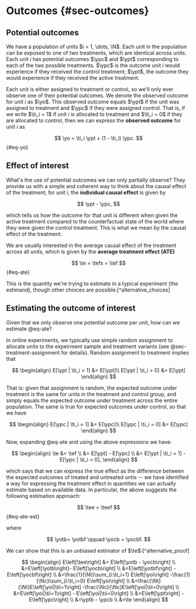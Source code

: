 # Outcomes {#sec-outcomes}

## Potential outcomes

We have a population of units $i = 1, \dots, \N$. Each unit in the population can be exposed to one of two treatments, which are identical across units. Each unit $i$ has potential outcomes $\ypc$ and $\ypt$ corresponding to each of the two possible treatments. $\ypc$ is the outcome unit $i$ would experience if they received the control treatment; $\ypt$, the outcome they would experience if they received the active treatment.


Each unit is either assigned to treatment or control, so we'll only ever observe one of their potential outcomes. We denote the observed outcome for unit $i$ as $\yo$. This observed outcome equals $\ypt$ if the unit was assigned to treatment and $\ypc$ if they were assigned control. That is, if we write $\ti_i = 1$ if unit $i$ is allocated to treatment and $\ti_i = 0$ if they are allocated to control, then we can express the **observed outcome** for unit $i$ as

$$
\yo = \ti_i \ypt + (1 - \ti_i) \ypc.
$$ {#eq-yo}


## Effect of interest

What's the use of potential outcomes we can only partially observe? They provide
us with a simple and coherent way to think about the causal effect of the
treatment; for unit $i$, the **individual causal effect** is given by

$$
\ypt - \ypc,
$$

which tells us how the outcome for that unit is different when given the
active treatment compared to the counterfactual state of the world where they
were given the control treatment. This is what we mean by the causal effect of
the treatment.

We are usually interested in the average causal effect of the treatment across
all units, which is given by the **average treatment effect (ATE)**

$$
\te = \tefs = \tef
$$ {#eq-ate}

This is the quantity we're trying to estimate in a typical experiment (the estimand), though
other choices are possible.[^alternative_choices]


## Estimating the outcome of interest

Given that we only observe one potential outcome per unit, how can we estimate
@eq-ate?

In online experiments, we typically use simple random assignment to allocate
units to the expeirment sample and treatment variants (see
@sec-treatment-assignment for details). Random assignment to treatment implies
that

$$
\begin{align}
E[\ypt | \ti_i = 1] &= E[\ypt]\\
E[\ypt | \ti_i = 0] &= E[\ypt]
\end{align}
$$

That is: given that assignment is random, the expected outcome under treatment
is the same for units in the treatment and control group, and simply equals the
expected outcome under treatment across the entire population. The same is true
for expected outcomes under control, so that we have

$$
\begin{align}
E[\ypc | \ti_i = 1] &= E[\ypc]\\
E[\ypc | \ti_i = 0] &= E[\ypc]
\end{align}
$$

Now, expanding @eq-ate and using the above expressions we have:

$$
\begin{align}
\te &= \tef \\ 
&= E[\ypt] - E[\ypc] \\
&= E[\ypt | \ti_i = 1] - E[\ypc | \ti_i = 0],
\end{align}
$$

which says that we can express the true effect as the difference between the
expected outcomes of treated and untreated untis -- we have identified a way for
expressing the treatment effect in quantities we can actually estimate based on
available data. In particular, the above suggests the following
estimation approach:

$$
\tee = \teef
$$ {#eq-ate-est}

where

$$
\yotb= \yotbf \qquad \yocb = \yocbf.
$$

We can show that this is an unbiased estimator of $\te$:[^alternative_proof]

$$
\begin{align}
E\left[\tee\right] &= E\left[\yotb - \yocb\right] \\
&=E\left[\yotb\right]- E\left[\yocb\right] \\
&=E\left[\yotbf\right] - E\left[\yocbf\right] \\
&=\frac{1}{\Nt}\sum_{i:\ti_i=1} E\left[\yoi\right]
-\frac{1}{\Nc}\sum_{i:\ti_i=0} E\left[\yoi\right] \\
&=\frac{\Nt}{\Nt}E\left[\yoi|\tii=1\right]
-\frac{\Nc}{\Nc}E\left[\yoi|\tii=0\right] \\
&=E\left[\yoi|\tii=1\right] - E\left[\yoi|\tii=0\right] \\
&=E\left[\ypt\right] - E\left[\ypc\right] \\
&=\yptb - \ypcb \\
&=\te
\end{align}
$$

